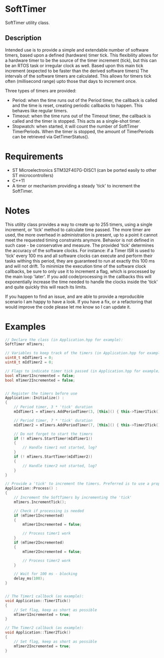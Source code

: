 
# SoftTimer
SoftTimer utility class.

## Description
Intended use is to provide a simple and extendable number of software timers, based upon a defined (hardware) timer tick.
This flexibility allows for a hardware timer to be the source of the timer increment (tick), but this can be an RTOS task
or irregular clock as well. Based upon this main tick increment (expected to be faster than the derived software timers) 
The intervals of the software timers are calculated. This allows for timers tick often (millisecond range) upto those
that days to increment once.

Three types of timers are provided:
- Period: when the time runs out of the Period timer, the callback is called and the time is reset, creating periodic callbacks to happen. This behaves like regular timers.
- Timeout: when the time runs out of the Timeout timer, the callback is called and the timer is stopped. This acts as a single-shot timer.
- Stopwatch: when started, it will count the number of SoftTimer TimerPeriods. When the timer is stopped, the amount of TimerPeriods can be retrieved via GetTimerStatus().

# Requirements
- ST Microelectronics STM32F407G-DISC1 (can be ported easily to other ST microcontrollers)
- C++11
- A timer or mechanism providing a steady 'tick' to increment the SoftTimer.

# Notes
This utility class provides a way to create up to 255 timers, using a single increment, or 'tick' method to calculate time passed. The more timer are used, the more overhead in administration is present, up to a point it cannot meet the requested timing constraints anymore. Behavior is not defined in such case - be conservative and measure.
The provided 'tick' determines the accuracy of the software clocks. For instance: if a Timer ISR is used to 'tick' every 100 ms and all software clocks can execute and perform their tasks withing this period, they are guaranteed to run at exactly this 100 ms and will not drift.
To minimize the execution time of the software clock callbacks, be sure to only use it to increment a flag, which is processed by the main loop 'later'. If you add code/processing in the callbacks this will exponentially increase the time needed to handle the clocks inside the 'tick' and quite quickly this will reach its limits.

If you happen to find an issue, and are able to provide a reproducible scenario I am happy to have a look. If you have a fix, or a refactoring that would improve the code please let me know so I can update it.

# Examples
```cpp
// Declare the class (in Application.hpp for example):
SoftTimer mTimers;

// Variables to keep track of the timers (in Application.hpp for example)
uint8_t mIdTimer1 = 0;
uint8_t mIdTimer2 = 0;

// Flags to indicate timer tick passed (in Application.hpp for example)
bool mTimer1Incremented = false;
bool mTimer2Incremented = false;


// Register the timers before use
Application::Initialize() :
{
    // Period timer, 3 * 'tick' duration
    mIdTimer1 = mTimers.AddPeriodTimer(3, [this]() { this->Timer1Tick(); });

    // Period timer, 7 * 'tick' duration
    mIdTimer2 = mTimers.AddPeriodTimer(7, [this]() { this->Timer2Tick(); });

    // Do not forget to start the timers
    if (! mTimers.StartTimer(mIdTimer1))
    {
        // Handle timer1 not started, log?
    }
    if (! mTimers.StartTimer(mIdTimer2))
    {
        // Handle timer2 not started, log?
    }
}

// Provide a 'tick' to increment the timers. Preferred is to use a proper timer ISR or even an RTOS task, but for the example: any repeating method can be used. Here a blunt wait is used to emulate a 100 ms 'tick' using the main loop.
Application::Process() :
{
    // Increment the SoftTimers by incrementing the 'tick'
    mTimers.IncrementTick();

    // Check if processing is needed
    if (mTimer1Incremented)
    {
        mTimer1Incremented = false;

        // Process timer1 work
    }
    if (mTimer2Incremented)
    {
        mTimer2Incremented = false;

        // Process timer2 work
    }

    // Wait for 100 ms - blocking
    delay_ms(100);
}


// The Timer1 callback (as example):
void Application::Timer1Tick()
{
    // Set flag, keep as short as possible
    mTimer1Incremented = true;
}

// The Timer2 callback (as example):
void Application::Timer2Tick()
{
    // Set flag, keep as short as possible
    mTimer2Incremented = true;
}
```